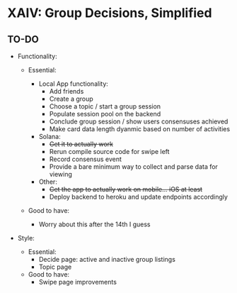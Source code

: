# XAIV: Group Decisions, Simplified

## TO-DO
- Functionality:
  - Essential:
    - Local App functionality:
      - Add friends
      - Create a group
      - Choose a topic / start a group session
      - Populate session pool on the backend
      - Conclude group session / show users consensuses achieved
      - Make card data length dyanmic based on number of activities
    - Solana:
      - ~~Get it to actually work~~
      - Rerun compile source code for swipe left
      - Record consensus event
      - Provide a bare minimum way to collect and parse data for viewing
    - Other:
      - ~~Get the app to actually work on mobile... iOS at least~~
      - Deploy backend to heroku and update endpoints accordingly
  
  - Good to have:
    - Worry about this after the 14th I guess
    
- Style:
  - Essential:
    - Decide page: active and inactive group listings
    - Topic page
  - Good to have:
    - Swipe page improvements

    